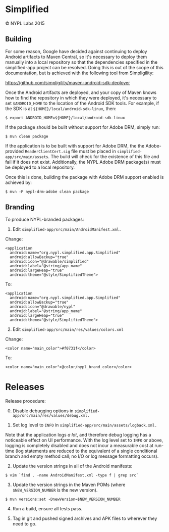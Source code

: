 Simplified
==========

© NYPL Labs 2015

## Building

For some reason, Google have decided against continuing to deploy
Android artifacts to Maven Central, so it's necessary to deploy
them manually into a local repository so that the dependencies
specified in the simplified-app project can be resolved. Doing this
is out of the scope of this documentation, but is achieved with
the following tool from Simpligility:

https://github.com/simpligility/maven-android-sdk-deployer

Once the Android artifacts are deployed, and your copy of Maven
knows how to find the repository in which they were deployed, it's
necessary to set `$ANDROID_HOME` to the location of the Android SDK
tools. For example, if the SDK is at `${HOME}/local/android-sdk-linux`,
then:

```
$ export ANDROID_HOME=${HOME}/local/android-sdk-linux
```

If the package should be built without support for Adobe DRM,
simply run:

```
$ mvn clean package
```

If the application is to be built with support for Adobe DRM, the
the Adobe-provided `ReaderClientCert.sig` file must be placed in
`simplified-app/src/main/assets`. The build will check for the
existence of this file and fail if it does not exist. Additionally,
the NYPL Adobe DRM package(s) must be deployed to a local repository.

Once this is done, building the package with Adobe DRM support
enabled is achieved by:

```
$ mvn -P nypl-drm-adobe clean package
```

## Branding

To produce NYPL-branded packages:

  1. Edit `simplified-app/src/main/AndroidManifest.xml.`

Change:

```
<application
  android:name="org.nypl.simplified.app.Simplified"
  android:allowBackup="true"
  android:icon="@drawable/simplified"
  android:label="@string/app_name"
  android:largeHeap="true"
  android:theme="@style/SimplifiedTheme">
```
To:

```
<application
  android:name="org.nypl.simplified.app.Simplified"
  android:allowBackup="true"
  android:icon="@drawable/nypl"
  android:label="@string/app_name"
  android:largeHeap="true"
  android:theme="@style/SimplifiedTheme">
```

2. Edit `simplified-app/src/main/res/values/colors.xml`

Change:
```
<color name="main_color">#f0731f</color>
```
To:
```
<color name="main_color">@color/nypl_brand_color</color>
```

# Releases

Release procedure:

0. Disable debugging options in `simplified-app/src/main/res/values/debug.xml.`

1. Set log level to `INFO` in `simplified-app/src/main/assets/logback.xml.`

  Note that the application logs *a lot*, and therefore debug
  logging has a noticeable effect on UI performance. With the log
  level set to `INFO` or above, logging is completely disabled
  and does not incur a measurable cost at run-time (log statements
  are reduced to the equivalent of a single conditional branch and
  empty method call; no I/O or log message formatting occurs).

2. Update the version strings in all of the Android manifests:

```
$ vim `find . -name AndroidManifest.xml -type f | grep src`
```

3. Update the version strings in the Maven POMs (where
   `$NEW_VERSION_NUMBER` is the new version).

```
$ mvn versions:set -DnewVersion=$NEW_VERSION_NUMBER
```

4. Run a build, ensure all tests pass.

5. Tag in git and pushed signed archives and APK files to wherever they
   need to go.


